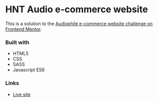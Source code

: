 # HNT Audio e-commerce website

This is a solution to the [Audiophile e-commerce website challenge on Frontend Mentor](https://www.frontendmentor.io/challenges/audiophile-ecommerce-website-C8cuSd_wx).

### Built with

- HTML5
- CSS
- SASS
- Javascript ES6

### Links

- [Live site](https://ahmedalaa013.github.io/HNT-Audio)

